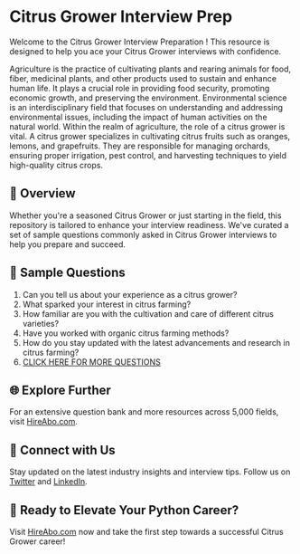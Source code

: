 # Citrus Grower Interview Prep

Welcome to the Citrus Grower Interview Preparation ! This resource is designed to help you ace your Citrus Grower interviews with confidence.

Agriculture is the practice of cultivating plants and rearing animals for food, fiber, medicinal plants, and other products used to sustain and enhance human life. It plays a crucial role in providing food security, promoting economic growth, and preserving the environment. Environmental science is an interdisciplinary field that focuses on understanding and addressing environmental issues, including the impact of human activities on the natural world. Within the realm of agriculture, the role of a citrus grower is vital. A citrus grower specializes in cultivating citrus fruits such as oranges, lemons, and grapefruits. They are responsible for managing orchards, ensuring proper irrigation, pest control, and harvesting techniques to yield high-quality citrus crops.

## 🚀 Overview

Whether you're a seasoned Citrus Grower or just starting in the field, this repository is tailored to enhance your interview readiness. We've curated a set of sample questions commonly asked in Citrus Grower interviews to help you prepare and succeed.

## 📝 Sample Questions

1. Can you tell us about your experience as a citrus grower?
2. What sparked your interest in citrus farming?
3. How familiar are you with the cultivation and care of different citrus varieties?
4. Have you worked with organic citrus farming methods?
5. How do you stay updated with the latest advancements and research in citrus farming?
6. [CLICK HERE FOR MORE QUESTIONS](https://hireabo.com/job/10_0_48/Citrus%20Grower)

## 🌐 Explore Further

For an extensive question bank and more resources across 5,000 fields, visit [HireAbo.com](https://www.hireabo.com).

## 📱 Connect with Us

Stay updated on the latest industry insights and interview tips. Follow us on [Twitter](https://twitter.com/hireabo) and [LinkedIn](https://www.linkedin.com/in/hire-abo-3609972a8/).

## 🚀 Ready to Elevate Your Python Career?

Visit [HireAbo.com](https://www.hireabo.com) now and take the first step towards a successful Citrus Grower career!